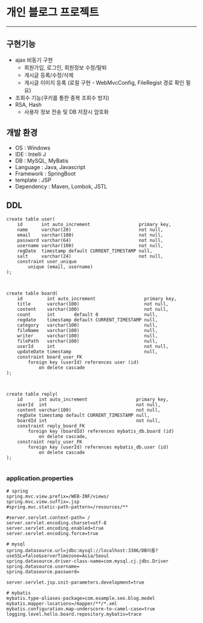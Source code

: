 # 개인 블로그 프로젝트

---

## 구현기능
- ajax 비동기 구현
  - 회원가입, 로그인, 회원정보 수정/탈퇴 
  - 게시글 등록/수정/삭제 
  - 게시글 이미지 등록 (로컬 구현 - WebMvcConfig, FileRegist 경로 확인 필요)
- 조회수 기능(쿠키를 통한 중복 조회수 방지)
- RSA, Hash
  - 사용자 정보 전송 및 DB 저장시 암호화

## 개발 환경
- OS : Windows
- IDE : Intelli J
- DB : MySQL, MyBatis
- Language : Java, Javascript
- Framework : SpringBoot
- template : JSP
- Dependency : Maven, Lombok, JSTL

## DDL
```angular2html
create table user(
    id       int auto_increment                  primary key,
    name     varchar(20)                         not null,
    email    varchar(100)                        not null,
    password varchar(64)                         not null,
    username varchar(100)                        not null,
    regDate  timestamp default CURRENT_TIMESTAMP null,
    salt     varchar(24)                         not null,
    constraint user_unique
        unique (email, username)
);



```
```angular2html
create table board(
    id         int auto_increment                  primary key,
    title      varchar(100)                        not null,
    content    varchar(100)                        not null,
    count      int       default 0                 null,
    regdate    timestamp default CURRENT_TIMESTAMP null,
    category   varchar(100)                        null,
    fileName   varchar(100)                        null,
    writer     varchar(100)                        null,
    filePath   varchar(100)                        null,
    userId     int                                 not null,
    updateDate timestamp                           null,
    constraint board_user_FK
        foreign key (userId) references user (id)
            on delete cascade
);



```
```angular2html
create table reply(
    id      int auto_increment                  primary key,
    userId  int                                 not null,
    content varchar(100)                        not null,
    regDate timestamp default CURRENT_TIMESTAMP null,
    boardId int                                 not null,
    constraint reply_board_FK
        foreign key (boardId) references mybatis_db.board (id)
            on delete cascade,
    constraint reply_user_FK
        foreign key (userId) references mybatis_db.user (id)
            on delete cascade
);


```

### application.properties
```angular2html
# spring
spring.mvc.view.prefix=/WEB-INF/views/
spring.mvc.view.suffix=.jsp
#spring.mvc.static-path-pattern=/resources/**

#server.servlet.context-path= /
server.servlet.encoding.charset=utf-8
server.servlet.encoding.enabled=true
server.servlet.encoding.force=true

# mysql
spring.datasource.url=jdbc:mysql://localhost:3306/DB이름?useSSL=false&serverTimezone=Asia/Seoul
spring.datasource.driver-class-name=com.mysql.cj.jdbc.Driver
spring.datasource.username=
spring.datasource.password=

server.servlet.jsp.init-parameters.development=true

# mybatis
mybatis.type-aliases-package=com.example.seo.blog.model
mybatis.mapper-locations=/mapper/**/*.xml
mybatis.configuration.map-underscore-to-camel-case=true
logging.level.hello.board.repository.mybatis=trace
```

